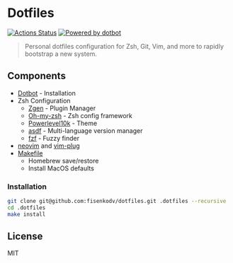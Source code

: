 # Dotfiles

[![Actions Status](https://github.com/fisenkodv/dotfiles/workflows/Dotfiles%20Install/badge.svg)](https://github.com/fisenkodv/dotfiles/actions)
[![Powered by dotbot][dbshield]][dblink]

[dblink]: https://github.com/anishathalye/dotbot
[dbshield]: https://img.shields.io/badge/powered%20by-dotbot-blue?style=flat

> Personal dotfiles configuration for Zsh, Git, Vim, and more to rapidly bootstrap a new system.

## Components

- [Dotbot](https://github.com/anishathalye/dotbot) - Installation
- Zsh Configuration
  - [Zgen](https://github.com/tarjoilija/zgen) - Plugin Manager
  - [Oh-my-zsh](https://github.com/robbyrussell/oh-my-zsh) - Zsh config framework
  - [Powerlevel10k](https://github.com/romkatv/powerlevel10k) - Theme
  - [asdf](https://github.com/asdf-vm/asdf) - Multi-language version manager
  - [fzf](https://github.com/junegunn/fzf) - Fuzzy finder
- [neovim](https://github.com/neovim/neovim) and [vim-plug](https://github.com/junegunn/vim-plug)
- [Makefile](./Makefile)
  - Homebrew save/restore
  - Install MacOS defaults

### Installation

```bash
git clone git@github.com:fisenkodv/dotfiles.git .dotfiles --recursive
cd .dotfiles
make install
```

## License

MIT
